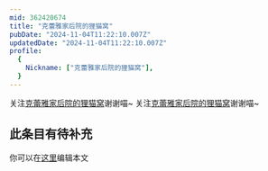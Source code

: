 ```yaml
---
mid: 362420674
title: "克蕾雅家后院的狸猫窝"
pubDate: "2024-11-04T11:22:10.007Z"
updatedDate: "2024-11-04T11:22:10.007Z"
profile:
  {
    Nickname: ["克蕾雅家后院的狸猫窝"],
  }
---
```


关注[克蕾雅家后院的狸猫窝](https://space.bilibili.com/362420674)谢谢喵~ 关注[克蕾雅家后院的狸猫窝](https://space.bilibili.com/362420674)谢谢喵~

## 此条目有待补充
你可以在[这里](https://github.com/Yuhanawa/VTuber.ICU-Content/edit/master/v/克蕾雅家后院的狸猫窝/index.md)编辑本文
